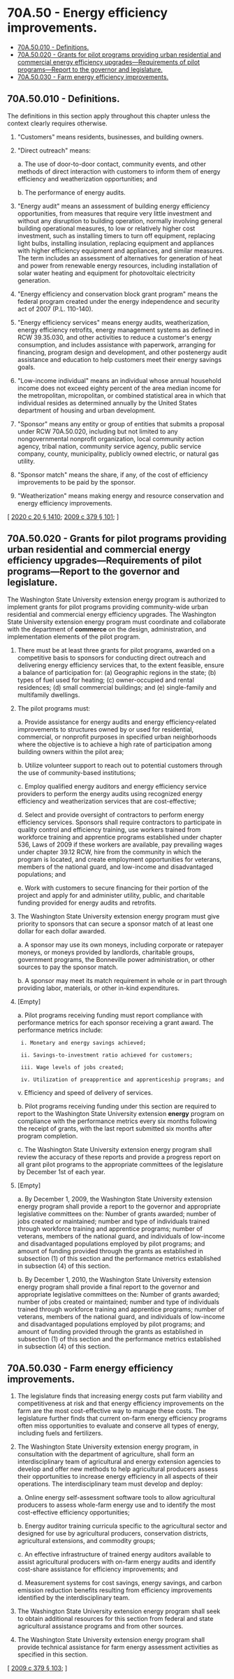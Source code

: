 # 70A.50 - Energy efficiency improvements.
* [70A.50.010 - Definitions.](#70a50010---definitions)
* [70A.50.020 - Grants for pilot programs providing urban residential and commercial energy efficiency upgrades—Requirements of pilot programs—Report to the governor and legislature.](#70a50020---grants-for-pilot-programs-providing-urban-residential-and-commercial-energy-efficiency-upgradesrequirements-of-pilot-programsreport-to-the-governor-and-legislature)
* [70A.50.030 - Farm energy efficiency improvements.](#70a50030---farm-energy-efficiency-improvements)
## 70A.50.010 - Definitions.
The definitions in this section apply throughout this chapter unless the context clearly requires otherwise.

1. "Customers" means residents, businesses, and building owners.

2. "Direct outreach" means:

    a.  The use of door-to-door contact, community events, and other methods of direct interaction with customers to inform them of energy efficiency and weatherization opportunities; and

    b.  The performance of energy audits.

3. "Energy audit" means an assessment of building energy efficiency opportunities, from measures that require very little investment and without any disruption to building operation, normally involving general building operational measures, to low or relatively higher cost investment, such as installing timers to turn off equipment, replacing light bulbs, installing insulation, replacing equipment and appliances with higher efficiency equipment and appliances, and similar measures. The term includes an assessment of alternatives for generation of heat and power from renewable energy resources, including installation of solar water heating and equipment for photovoltaic electricity generation.

4. "Energy efficiency and conservation block grant program" means the federal program created under the energy independence and security act of 2007 (P.L. 110-140).

5. "Energy efficiency services" means energy audits, weatherization, energy efficiency retrofits, energy management systems as defined in RCW 39.35.030, and other activities to reduce a customer's energy consumption, and includes assistance with paperwork, arranging for financing, program design and development, and other postenergy audit assistance and education to help customers meet their energy savings goals.

6. "Low-income individual" means an individual whose annual household income does not exceed eighty percent of the area median income for the metropolitan, micropolitan, or combined statistical area in which that individual resides as determined annually by the United States department of housing and urban development.

7. "Sponsor" means any entity or group of entities that submits a proposal under RCW 70A.50.020, including but not limited to any nongovernmental nonprofit organization, local community action agency, tribal nation, community service agency, public service company, county, municipality, publicly owned electric, or natural gas utility.

8. "Sponsor match" means the share, if any, of the cost of efficiency improvements to be paid by the sponsor.

9. "Weatherization" means making energy and resource conservation and energy efficiency improvements.

\[ [2020 c 20 § 1410](http://lawfilesext.leg.wa.gov/biennium/2019-20/Pdf/Bills/Session%20Laws/House/2246-S.SL.pdf?cite=2020%20c%2020%20§%201410); [2009 c 379 § 101](http://lawfilesext.leg.wa.gov/biennium/2009-10/Pdf/Bills/Session%20Laws/Senate/5649-S2.SL.pdf?cite=2009%20c%20379%20§%20101); \]

## **70A.50.020 - Grants for pilot programs providing urban residential and commercial energy efficiency upgrades—Requirements of pilot programs—Report to the governor and legislature.**
The Washington State University extension energy program is authorized to implement grants for pilot programs providing community-wide urban residential and commercial energy efficiency upgrades. The Washington State University extension energy program must coordinate and collaborate with the department of **commerce** on the design, administration, and implementation elements of the pilot program.

1. There must be at least three grants for pilot programs, awarded on a competitive basis to sponsors for conducting direct outreach and delivering energy efficiency services that, to the extent feasible, ensure a balance of participation for: (a) Geographic regions in the state; (b) types of fuel used for heating; (c) owner-occupied and rental residences; (d) small commercial buildings; and (e) single-family and multifamily dwellings.

2. The pilot programs must:

    a. Provide assistance for energy audits and energy efficiency‑related improvements to structures owned by or used for residential, commercial, or nonprofit purposes in specified urban neighborhoods where the objective is to achieve a high rate of participation among building owners within the pilot area;

    b. Utilize volunteer support to reach out to potential customers through the use of community-based institutions;

    c. Employ qualified energy auditors and energy efficiency service providers to perform the energy audits using recognized energy efficiency and weatherization services that are cost-effective;

    d. Select and provide oversight of contractors to perform energy efficiency services. Sponsors shall require contractors to participate in quality control and efficiency training, use workers trained from workforce training and apprentice programs established under chapter 536, Laws of 2009 if these workers are available, pay prevailing wages under chapter 39.12 RCW, hire from the community in which the program is located, and create employment opportunities for veterans, members of the national guard, and low-income and disadvantaged populations; and

    e. Work with customers to secure financing for their portion of the project and apply for and administer utility, public, and charitable funding provided for energy audits and retrofits.

3. The Washington State University extension energy program must give priority to sponsors that can secure a sponsor match of at least one dollar for each dollar awarded.

    a. A sponsor may use its own moneys, including corporate or ratepayer moneys, or moneys provided by landlords, charitable groups, government programs, the Bonneville power administration, or other sources to pay the sponsor match.

    b. A sponsor may meet its match requirement in whole or in part through providing labor, materials, or other in-kind expenditures.

4. [Empty]

    a. Pilot programs receiving funding must report compliance with performance metrics for each sponsor receiving a grant award. The performance metrics include:

        i. Monetary and energy savings achieved;

        ii. Savings-to-investment ratio achieved for customers;

        iii. Wage levels of jobs created;

        iv. Utilization of preapprentice and apprenticeship programs; and

    v. Efficiency and speed of delivery of services.

    b. Pilot programs receiving funding under this section are required to report to the Washington State University  extension **energy** program on compliance with the performance metrics every six months following the receipt of grants, with the last report submitted six months after program completion.

    c. The Washington State University extension energy program shall review the accuracy of these reports and provide a progress report on all grant pilot programs to the appropriate committees of the legislature by December 1st of each year.

5. [Empty]

    a. By December 1, 2009, the Washington State University extension energy program shall provide a report to the governor and appropriate legislative committees on the: Number of grants awarded; number of jobs created or maintained; number and type of individuals trained through workforce training and apprentice programs; number of veterans, members of the national guard, and individuals of low-income and disadvantaged populations employed by pilot programs; and amount of funding provided through the grants as established in subsection (1) of this section and the performance metrics established in subsection (4) of this section.

    b. By December 1, 2010, the Washington State University extension energy program shall provide a final report to the governor and appropriate legislative committees on the: Number of grants awarded; number of jobs created or maintained; number and type of individuals trained through workforce training and apprentice programs; number of veterans, members of the national guard, and individuals of low-income and disadvantaged populations employed by pilot programs; and amount of funding provided through the grants as established in subsection (1) of this section and the performance metrics established in subsection (4) of this section.

## 70A.50.030 - Farm energy efficiency improvements.
1. The legislature finds that increasing energy costs put farm viability and competitiveness at risk and that energy efficiency improvements on the farm are the most cost-effective way to manage these costs. The legislature further finds that current on-farm energy efficiency programs often miss opportunities to evaluate and conserve all types of energy, including fuels and fertilizers.

2. The Washington State University extension energy program, in consultation with the department of agriculture, shall form an interdisciplinary team of agricultural and energy extension agencies to develop and offer new methods to help agricultural producers assess their opportunities to increase energy efficiency in all aspects of their operations. The interdisciplinary team must develop and deploy:

    a.  Online energy self-assessment software tools to allow agricultural producers to assess whole-farm energy use and to identify the most cost-effective efficiency opportunities;

    b.  Energy auditor training curricula specific to the agricultural sector and designed for use by agricultural producers, conservation districts, agricultural extensions, and commodity groups;

    c.  An effective infrastructure of trained energy auditors available to assist agricultural producers with on-farm energy audits and identify cost-share assistance for efficiency improvements; and

    d.  Measurement systems for cost savings, energy savings, and carbon emission reduction benefits resulting from efficiency improvements identified by the interdisciplinary team.

3. The Washington State University extension energy program shall seek to obtain additional resources for this section from federal and state agricultural assistance programs and from other sources.

4. The Washington State University extension energy program shall provide technical assistance for farm energy assessment activities as specified in this section.

\[ [2009 c 379 § 103](http://lawfilesext.leg.wa.gov/biennium/2009-10/Pdf/Bills/Session%20Laws/Senate/5649-S2.SL.pdf?cite=2009%20c%20379%20§%20103); \]

